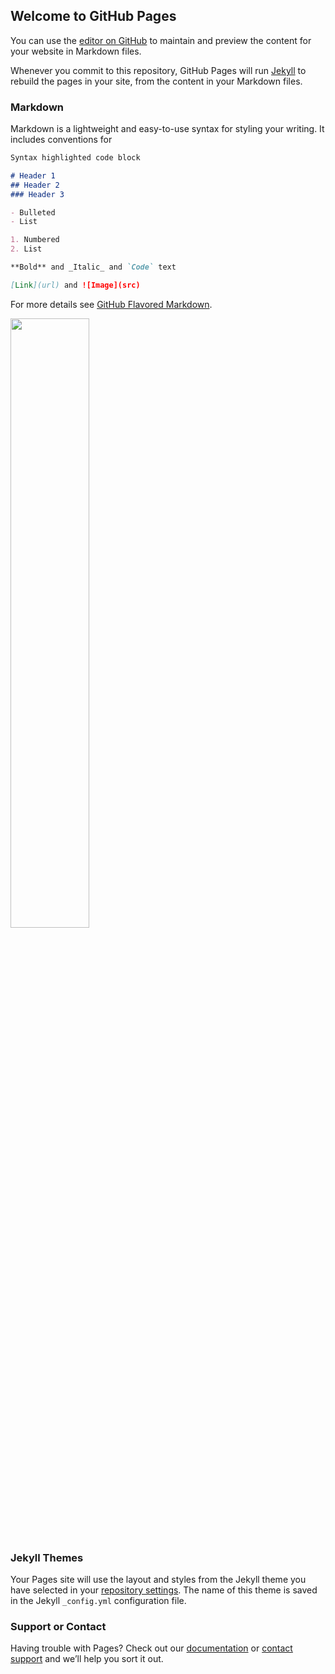 ## Welcome to GitHub Pages

You can use the [editor on GitHub](https://github.com/commentatorkaku/covid19-prediction/edit/master/README.md) to maintain and preview the content for your website in Markdown files.

Whenever you commit to this repository, GitHub Pages will run [Jekyll](https://jekyllrb.com/) to rebuild the pages in your site, from the content in your Markdown files.

### Markdown

Markdown is a lightweight and easy-to-use syntax for styling your writing. It includes conventions for

```markdown
Syntax highlighted code block

# Header 1
## Header 2
### Header 3

- Bulleted
- List

1. Numbered
2. List

**Bold** and _Italic_ and `Code` text

[Link](url) and ![Image](src)
```

For more details see [GitHub Flavored Markdown](https://guides.github.com/features/mastering-markdown/).

[<img src="https://img.youtube.com/vi/watch?v=M5mg0r4ajt4/maxresdefault.jpg" width="50%">](https://youtube.com/watch?v=M5mg0r4ajt4)
### Jekyll Themes

Your Pages site will use the layout and styles from the Jekyll theme you have selected in your [repository settings](https://github.com/commentatorkaku/covid19-prediction/settings). The name of this theme is saved in the Jekyll `_config.yml` configuration file.

### Support or Contact

Having trouble with Pages? Check out our [documentation](https://help.github.com/categories/github-pages-basics/) or [contact support](https://github.com/contact) and we’ll help you sort it out.

